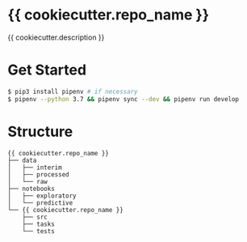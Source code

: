 # {{ cookiecutter.repo_name }}
{{ cookiecutter.description }}

# Get Started 

```bash
$ pip3 install pipenv # if necessary
$ pipenv --python 3.7 && pipenv sync --dev && pipenv run develop
```


# Structure 
```text
{{ cookiecutter.repo_name }}
├── data
│   ├── interim
│   ├── processed
│   └── raw
├── notebooks
│   ├── exploratory
│   └── predictive
└── {{ cookiecutter.repo_name }}
    ├── src
    ├── tasks
    └── tests
```
